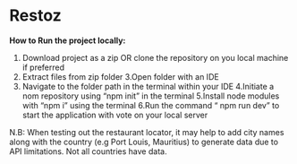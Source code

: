# Restoz

**How to Run the project locally:**


1. Download project as a zip OR clone the repository on you local machine if preferred
2. Extract files from zip folder 
3.Open folder with an IDE
4. Navigate to the folder path in the terminal within your IDE
4.Initiate a nom repository using “npm init”  in the terminal
5.Install node modules with “npm i” using the terminal
6.Run the command “ npm run dev” to start the application with vote on your local server

N.B: When testing out the restaurant locator, it may help to add city names along	 with the country (e.g Port Louis, Mauritius) to generate data due to API limitations. Not all countries have data. 

